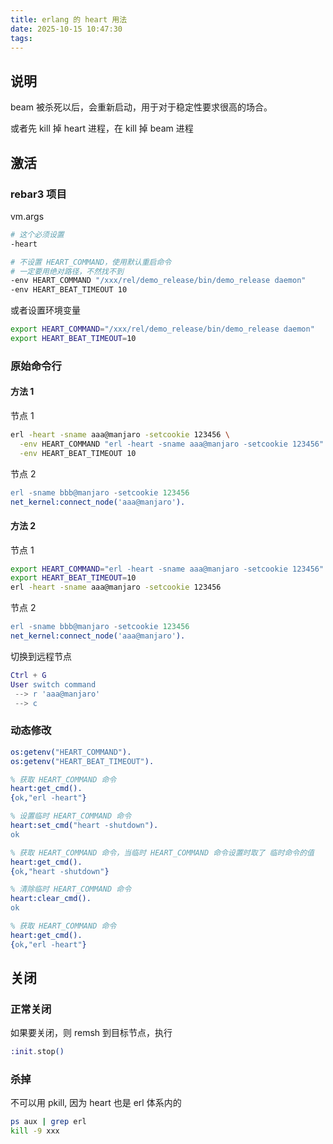 ```yaml
---
title: erlang 的 heart 用法
date: 2025-10-15 10:47:30
tags:
---
```


## 说明

beam 被杀死以后，会重新启动，用于对于稳定性要求很高的场合。

或者先 kill 掉 heart 进程，在 kill 掉 beam 进程

## 激活

### rebar3 项目

vm.args

```sh
# 这个必须设置
-heart

# 不设置 HEART_COMMAND，使用默认重启命令
# 一定要用绝对路径，不然找不到
-env HEART_COMMAND "/xxx/rel/demo_release/bin/demo_release daemon"
-env HEART_BEAT_TIMEOUT 10
```

或者设置环境变量

```sh
export HEART_COMMAND="/xxx/rel/demo_release/bin/demo_release daemon"
export HEART_BEAT_TIMEOUT=10
```

### 原始命令行

#### 方法 1

节点 1

```sh
erl -heart -sname aaa@manjaro -setcookie 123456 \
  -env HEART_COMMAND "erl -heart -sname aaa@manjaro -setcookie 123456" \
  -env HEART_BEAT_TIMEOUT 10
```

节点 2

```erlang
erl -sname bbb@manjaro -setcookie 123456
net_kernel:connect_node('aaa@manjaro').
```

#### 方法 2

节点 1

```sh
export HEART_COMMAND="erl -heart -sname aaa@manjaro -setcookie 123456"
export HEART_BEAT_TIMEOUT=10
erl -heart -sname aaa@manjaro -setcookie 123456
```

节点 2

```erlang
erl -sname bbb@manjaro -setcookie 123456
net_kernel:connect_node('aaa@manjaro').
```

切换到远程节点

```erlang
Ctrl + G
User switch command
 --> r 'aaa@manjaro'
 --> c
```

### 动态修改

```erlang
os:getenv("HEART_COMMAND").
os:getenv("HEART_BEAT_TIMEOUT").

% 获取 HEART_COMMAND 命令
heart:get_cmd().
{ok,"erl -heart"}

% 设置临时 HEART_COMMAND 命令
heart:set_cmd("heart -shutdown").
ok

% 获取 HEART_COMMAND 命令，当临时 HEART_COMMAND 命令设置时取了 临时命令的值
heart:get_cmd().
{ok,"heart -shutdown"}

% 清除临时 HEART_COMMAND 命令
heart:clear_cmd().
ok

% 获取 HEART_COMMAND 命令
heart:get_cmd().
{ok,"erl -heart"}
```

## 关闭

### 正常关闭

如果要关闭，则 remsh 到目标节点，执行

```elixir
:init.stop()
```

### 杀掉

不可以用 pkill, 因为 heart 也是 erl 体系内的

```sh
ps aux | grep erl
kill -9 xxx
```

